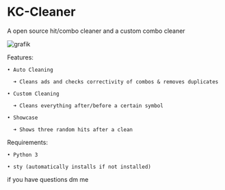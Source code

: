 # KC-Cleaner
A open source hit/combo cleaner and a custom combo cleaner


![grafik](https://user-images.githubusercontent.com/70746714/176910684-954b43fc-db63-4c19-aaa8-6784eb348518.png)


Features:
 
    • Auto Cleaning

      ➜ Cleans ads and checks correctivity of combos & removes duplicates
    
    • Custom Cleaning
  
      ➜ Cleans everything after/before a certain symbol
    
    • Showcase
  
      ➜ Shows three random hits after a clean
    
    
Requirements:
  
    • Python 3
  
    • sty (automatically installs if not installed)



if you have questions dm me
